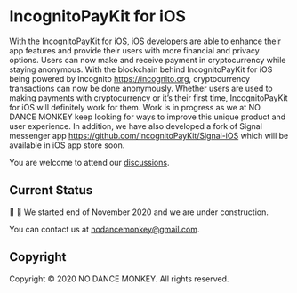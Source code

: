 # IncognitoPayKit for iOS
With the IncognitoPayKit for iOS, iOS developers are able to enhance their app features and provide their users with more financial and privacy options. Users can now make and receive payment in cryptocurrency while staying anonymous.  With the blockchain behind IncognitoPayKit for iOS being powered by Incognito https://incognito.org, cryptocurrency transactions can now be done anonymously. Whether users are used to making payments with cryptocurrency or it’s their first time, IncognitoPayKit for iOS will definitely work for them. Work is in progress as we at NO DANCE MONKEY keep looking for ways to improve this unique product and user experience. In addition, we have also developed a fork of Signal messenger app https://github.com/IncognitoPayKit/Signal-iOS which will be available in iOS app store soon.

You are welcome to attend our [discussions](https://we.incognito.org/t/integrate-incognito-into-signal-poc/7412/).

## Current Status
:construction_worker: :construction: We started end of November 2020 and we are under construction.

You can contact us at [nodancemonkey@gmail.com](mailto:nodancemonkey@gmail.com?subject=[IncognitoPayKit%20Questions]).

## Copyright
Copyright © 2020 NO DANCE MONKEY. All rights reserved.
